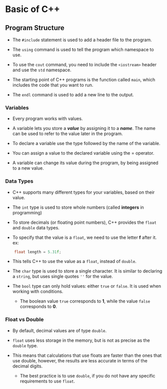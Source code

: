 # Basic of C++

## Program Structure

- The `#include` statement is used to add a header file to the program.

- The `using` command is used to tell the program which namespace to use.

- To use the `cout` command, you need to include the `<iostream>` header and use the `std` namespace.

- The starting point of C++ programs is the function called `main`, which includes the code that you want to run.

- The `endl` command is used to add a new line to the output.

### Variables

- Every program works with values.

- A variable lets you store a **_value_** by assigning it to a **_name_**. The name can be used to refer to the value later in the program.

- To declare a variable use the type followed by the name of the variable.

- You can assign a value to the declared variable using the = operator.

- A variable can change its value during the program, by being assigned to a new value.

### Data Types

- C++ supports many different types for your variables, based on their value.

- The `int` type is used to store whole numbers (called **integers** in programming)

- To store decimals (or floating point numbers), C++ provides the `float` and `double` data types.

- To specify that the value is a `float`, we need to use the letter **f** after it. ex:

```cpp
    float length = 5.31f;
```

- This tells C++ to use the value as a `float`, instead of `double`.

- The `char` type is used to store a single character. It is similar to declaring a `string`, but uses single quotes `''` for the value.

- The `bool` type can only hold values: either `true` or `false`. It is used when working with conditions.

  - The boolean value `true` corresponds to **1**, while the value `false` corresponds to **0**.

### Float vs Double

- By default, decimal values are of type `double`.

- `float` uses less storage in the memory, but is not as precise as the `double` type.

- This means that calculations that use floats are faster than the ones that use double, however, the results are less accurate in terms of the decimal digits.

  - The best practice is to use `double`, if you do not have any specific requirements to use `float`.
